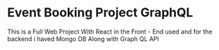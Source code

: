<h1> Event Booking Project GraphQL </h1>

This is a Full Web Project With React in the Front - End used and for the backend i haved Mongo DB Along with Graph QL API
